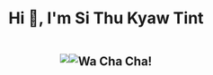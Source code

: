 <h1 align="center">Hi 👋, I'm Si Thu Kyaw Tint</h1>
<div align="center" style="display: flex; justify-content: center; align-items: center;">
  <img src="https://media2.giphy.com/media/1fYi7IQLtBuRm2nPNo/200w.gif" align="center">
    <img src="https://media2.giphy.com/media/VtR7ehaGlRyPRjmEzG/200w.gif" align="center">
  <h2>Wa Cha Cha!</h2>
</div>




